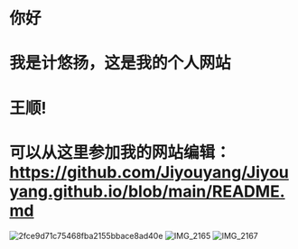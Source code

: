 # 你好
# 我是计悠扬，这是我的个人网站
# 王顺!
# 可以从这里参加我的网站编辑：https://github.com/Jiyouyang/Jiyouyang.github.io/blob/main/README.md
![2fce9d71c75468fba2155bbace8ad40e](https://github.com/Jiyouyang/Jiyouyang.github.io/assets/126579891/4ad12063-1f6d-4387-8bf5-094afbc681e7)
![IMG_2165](https://github.com/Jiyouyang/Jiyouyang.github.io/assets/126579891/2a1112be-779a-4a19-beb6-952c42bcbcce)
![IMG_2167](https://github.com/Jiyouyang/Jiyouyang.github.io/assets/126579891/0a51eb4a-f222-4755-b5eb-2f75684bb6a8)
